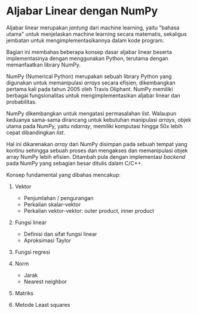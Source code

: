 # Aljabar Linear dengan NumPy

Aljabar linear merupakan *jantung* dari machine learning, yaitu "bahasa utama" untuk menjelaskan machine learning secara matematis, sekaligus jembatan untuk mengimplementasikannya dalam kode program.

Bagian ini membahas beberapa konsep dasar aljabar linear beserta implementasinya dengan menggunakan Python, terutama dengan memanfaatkan library NumPy. 

NumPy (Numerical Python) merupakan sebuah library Python yang digunakan untuk memanipulasi *arrays* secara efisien, dikembangkan pertama kali pada tahun 2005 oleh Travis Oliphant. NumPy memiliki berbagai fungsionalitas untuk mengimplementasikan aljabar linear dan probabilitas. 

NumPy dikembangkan untuk mengatasi permasalahan *list*. Walaupun keduanya sama-sama dirancang untuk kebutuhan manipulasi *arrays*, objek utama pada NumPy, yaitu *ndarray*, memiliki komputasi hingga 50x lebih cepat dibandingkan *list*. 

Hal ini dikarenakan *array* dari NumPy disimpan pada sebuah tempat yang kontinu sehingga sebuah proses dan mengakses dan memanipulasi objek array NumPy lebih efisien. Ditambah pula dengan implementasi *backend* pada NumPy yang sebagian besar ditulis dalam C/C++.

Konsep fundamental yang dibahas mencakup:

1. Vektor
    - Penjumlahan / pengurangan
    - Perkalian skalar-vektor
    - Perkalian vektor-vektor: outer product, inner product

2. Fungsi linear
    - Definisi dan sifat fungsi linear
    - Aproksimasi Taylor

3. Fungsi regresi

4. Norm
    - Jarak
    - Nearest neighbor

5. Matriks

6. Metode Least squares